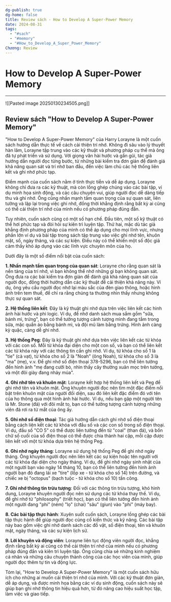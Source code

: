 ```yaml
---
dg-publish: true
dg-home: false
title: Review sách - How to Develop A Super-Power Memory
date: 2024-08-31
tags:
  - "#sach"
  - "#memory"
  - "#How_to_Develop_A_Super_Power_Memory"
Chương: Review
---
```

# How to Develop A Super-Power Memory
---
![[Pasted image 20250130234505.png]]

## Review sách "How to Develop A Super-Power Memory"

"How to Develop A Super-Power Memory" của Harry Lorayne là một cuốn sách hướng dẫn thực tế về cách cải thiện trí nhớ. Không đi sâu vào lý thuyết hàn lâm, Lorayne tập trung vào các kỹ thuật và phương pháp cụ thể mà ông đã tự phát triển và sử dụng. Với giọng văn hài hước và gần gũi, tác giả hướng dẫn người đọc từng bước, từ những bài kiểm tra đơn giản để đánh giá khả năng quan sát và trí nhớ ban đầu, đến việc làm chủ các hệ thống liên kết và ghi nhớ phức tạp.

Điểm mạnh của cuốn sách nằm ở tính thực tiễn và dễ áp dụng. Lorayne không chỉ đưa ra các kỹ thuật, mà còn lồng ghép chúng vào các bài tập, ví dụ minh họa sinh động, và các câu chuyện vui, giúp người đọc dễ dàng tiếp thu và ghi nhớ. Ông cũng nhấn mạnh tầm quan trọng của sự quan sát, liên tưởng và lặp lại trong việc ghi nhớ, đồng thời khẳng định rằng bất kỳ ai cũng có thể cải thiện trí nhớ của mình nếu có phương pháp đúng đắn.

Tuy nhiên, cuốn sách cũng có một số hạn chế. Đầu tiên, một số kỹ thuật có thể hơi phức tạp và đòi hỏi sự kiên trì luyện tập. Thứ hai, mặc dù tác giả khẳng định phương pháp của mình có thể áp dụng cho mọi lĩnh vực, nhưng phần lớn ví dụ và bài tập trong sách tập trung vào việc ghi nhớ tên, khuôn mặt, số, ngày tháng, và các sự kiện. Điều này có thể khiến một số độc giả cảm thấy khó áp dụng vào các lĩnh vực chuyên môn của họ.

Dưới đây là một số điểm nổi bật của cuốn sách:

**1. Nhấn mạnh tầm quan trọng của quan sát**: Lorayne cho rằng quan sát là nền tảng của trí nhớ, vì bạn không thể nhớ những gì bạn không quan sát. Ông đưa ra các bài kiểm tra đơn giản để đánh giá khả năng quan sát của người đọc, đồng thời hướng dẫn các kỹ thuật để cải thiện khả năng này. Ví dụ, ông yêu cầu người đọc nhớ lại màu sắc của đèn giao thông, hoặc hình ảnh trên tem thuế, để chỉ ra rằng chúng ta thường nhìn thấy nhưng không thực sự quan sát.

**2. Hệ thống liên kết**: Đây là kỹ thuật ghi nhớ dựa trên việc liên kết các hình ảnh hài hước và phi logic. Ví dụ, để nhớ danh sách mua sắm gồm "sữa, bánh mì, trứng", bạn có thể tưởng tượng cảnh tượng mình đang tắm trong sữa, mặc quần áo bằng bánh mì, và đội mũ làm bằng trứng. Hình ảnh càng kỳ quặc, càng dễ ghi nhớ.

**3. Hệ thống Peg**: Đây là kỹ thuật ghi nhớ dựa trên việc liên kết các từ khóa với các con số. Mỗi từ khóa đại diện cho một con số, và bạn có thể liên kết các từ khóa này với các thông tin cần ghi nhớ. Ví dụ, từ khóa cho số 1 là "tie" (cà vạt), từ khóa cho số 2 là "Noah" (ông Noah), từ khóa cho số 3 là "ma" (mẹ), v.v. Để ghi nhớ số điện thoại 378-5296, bạn có thể liên tưởng đến hình ảnh "mẹ đang cưỡi bò, nhìn thấy cây thường xuân mọc trên tường, và một đôi giày đang nhảy múa".

**4. Ghi nhớ tên và khuôn mặt**: Lorayne kết hợp hệ thống liên kết và Peg để ghi nhớ tên và khuôn mặt. Ông khuyên người đọc nên tìm một đặc điểm nổi bật trên khuôn mặt của người đối diện, sau đó liên kết đặc điểm đó với tên của họ thông qua một hình ảnh hài hước. Ví dụ, nếu bạn gặp một người tên là Mr. Stone (đá) với đôi mắt to, bạn có thể tưởng tượng cảnh tượng những viên đá rơi ra từ mắt của ông ấy.

**5. Ghi nhớ số điện thoại**: Tác giả hướng dẫn cách ghi nhớ số điện thoại bằng cách liên kết các từ khóa với đầu số và các con số trong số điện thoại. Ví dụ, đầu số "CO 5" có thể được liên tưởng đến từ "coal" (than đá), và bốn chữ số cuối của số điện thoại có thể được chia thành hai cặp, mỗi cặp được liên kết với một từ khóa dựa trên hệ thống Peg.

**6. Ghi nhớ ngày tháng**: Lorayne sử dụng hệ thống Peg để ghi nhớ ngày tháng. Ông khuyên người đọc nên liên kết các sự kiện hoặc tên người với các từ khóa đại diện cho ngày tháng. Ví dụ, để ghi nhớ ngày sinh nhật của một người bạn vào ngày 14 tháng 10, bạn có thể liên tưởng đến hình ảnh người bạn đó đang lái xe "tire" (lốp xe - từ khóa cho số 14) trên đường, và chiếc xe bị "octopus" (bạch tuộc - từ khóa cho số 10) tấn công.

**7. Ghi nhớ thông tin trừu tượng**: Đối với các thông tin trừu tượng, khó hình dung, Lorayne khuyên người đọc nên sử dụng các từ khóa thay thế. Ví dụ, để ghi nhớ từ "philosophy" (triết học), bạn có thể liên tưởng đến hình ảnh một người đang "phi" (ném) "lọ" (chai) "sâu" (giun) vào "phi" (máy bay).

**8. Các bài tập thực hành**: Xuyên suốt cuốn sách, Lorayne lồng ghép các bài tập thực hành để giúp người đọc củng cố kiến thức và kỹ năng. Các bài tập này bao gồm việc ghi nhớ danh sách các đồ vật, số điện thoại, tên và khuôn mặt, ngày tháng, và các sự kiện lịch sử.

**9. Lời khuyên và động viên**: Lorayne liên tục động viên người đọc, khẳng định rằng bất kỳ ai cũng có thể cải thiện trí nhớ của mình nếu có phương pháp đúng đắn và kiên trì luyện tập. Ông cũng chia sẻ những kinh nghiệm cá nhân và những câu chuyện thành công của các học viên của mình, giúp người đọc thêm tự tin và động lực.

Tóm lại, "How to Develop A Super-Power Memory" là một cuốn sách hữu ích cho những ai muốn cải thiện trí nhớ của mình. Với các kỹ thuật đơn giản, dễ áp dụng, và được minh họa bằng các ví dụ sinh động, cuốn sách này sẽ giúp bạn ghi nhớ thông tin hiệu quả hơn, từ đó nâng cao hiệu suất học tập, làm việc và giao tiếp.
